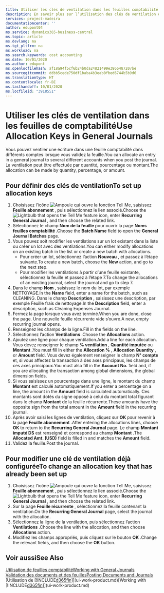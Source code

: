 ```yaml
---
title: Utiliser les clés de ventilation dans les feuilles comptabilité | Microsoft Docs
description: En savoir plus sur l’utilisation des clés de ventilation dans les feuilles.
services: project-madeira
documentationcenter: ''
author: edupont04
ms.service: dynamics365-business-central
ms.topic: article
ms.devlang: na
ms.tgt_pltfrm: na
ms.workload: na
ms.search.keywords: cost accounting
ms.date: 10/01/2020
ms.author: edupont
ms.openlocfilehash: af18a94f5cf6b24b0da24821499e3866487207be
ms.sourcegitcommit: ddbb5cede750df1baba4b3eab8fbed6744b5b9d6
ms.translationtype: HT
ms.contentlocale: fr-BE
ms.lasthandoff: 10/01/2020
ms.locfileid: "3918551"
---
```

# <a name="use-allocation-keys-in-general-journals"></a><span data-ttu-id="278be-103">Utiliser les clés de ventilation dans les feuilles de comptabilité</span><span class="sxs-lookup"><span data-stu-id="278be-103">Use Allocation Keys in General Journals</span></span>
<span data-ttu-id="278be-104">Vous pouvez ventiler une écriture dans une feuille comptabilité dans différents comptes lorsque vous validez la feuille.</span><span class="sxs-lookup"><span data-stu-id="278be-104">You can allocate an entry in a general journal to several different accounts when you post the journal.</span></span> <span data-ttu-id="278be-105">La ventilation peut être effectuée par quantité, pourcentage ou montant.</span><span class="sxs-lookup"><span data-stu-id="278be-105">The allocation can be made by quantity, percentage, or amount.</span></span>

## <a name="to-set-up-allocation-keys"></a><span data-ttu-id="278be-106">Pour définir des clés de ventilation</span><span class="sxs-lookup"><span data-stu-id="278be-106">To set up allocation keys</span></span>
1. <span data-ttu-id="278be-107">Choisissez l’icône ![Ampoule qui ouvre la fonction Tell Me](media/ui-search/search_small.png "Dites-moi ce que vous voulez faire"), saisissez **Feuille abonnement** , puis sélectionnez le lien associé.</span><span class="sxs-lookup"><span data-stu-id="278be-107">Choose the ![Lightbulb that opens the Tell Me feature](media/ui-search/search_small.png "Tell me what you want to do") icon, enter **Recurring General Journal** , and then choose the related link.</span></span>
2. <span data-ttu-id="278be-108">Sélectionnez le champ **Nom de la feuille** pour ouvrir la page **Noms feuilles comptabilité** .</span><span class="sxs-lookup"><span data-stu-id="278be-108">Choose the **Batch Name** field to open the **General Journal Batches** page.</span></span>
3. <span data-ttu-id="278be-109">Vous pouvez soit modifier les ventilations sur un lot existant dans la liste ou créer un lot avec des ventilations.</span><span class="sxs-lookup"><span data-stu-id="278be-109">You can either modify allocations on an existing batch in the list or create a new batch with allocations.</span></span>
   * <span data-ttu-id="278be-110">Pour créer un lot, sélectionnez l’action **Nouveau** , et passez à l’étape suivante.</span><span class="sxs-lookup"><span data-stu-id="278be-110">To create a new batch, choose the **New** action, and go to the next step.</span></span>
   * <span data-ttu-id="278be-111">Pour modifier les ventilations à partir d’une feuille existante, sélectionnez la feuille et passez à l’étape 7.</span><span class="sxs-lookup"><span data-stu-id="278be-111">To change the allocations of an existing journal, select the journal and go to step 7.</span></span>    
4. <span data-ttu-id="278be-112">Dans le champ **Nom** , saisissez le nom du lot, par exemple NETTOYAGE.</span><span class="sxs-lookup"><span data-stu-id="278be-112">In the **Name** field, enter a name for the batch, such as CLEANING.</span></span> <span data-ttu-id="278be-113">Dans le champ **Description** , saisissez une description, par exemple Feuille frais de nettoyage.</span><span class="sxs-lookup"><span data-stu-id="278be-113">In the **Description** field, enter a description, such as Cleaning Expenses Journal.</span></span>
5. <span data-ttu-id="278be-114">Fermez la page lorsque vous avez terminé.</span><span class="sxs-lookup"><span data-stu-id="278be-114">When you are done, close the page.</span></span> <span data-ttu-id="278be-115">Une nouvelle feuille récurrente vide s’ouvre.</span><span class="sxs-lookup"><span data-stu-id="278be-115">A new, empty recurring journal opens.</span></span>
6. <span data-ttu-id="278be-116">Renseignez les champs de la ligne.</span><span class="sxs-lookup"><span data-stu-id="278be-116">Fill in the fields on the line.</span></span>
7. <span data-ttu-id="278be-117">Sélectionnez l’action **Ventilations** .</span><span class="sxs-lookup"><span data-stu-id="278be-117">Choose the **Allocations** action.</span></span>
8. <span data-ttu-id="278be-118">Ajoutez une ligne pour chaque ventilation.</span><span class="sxs-lookup"><span data-stu-id="278be-118">Add a line for each allocation.</span></span> <span data-ttu-id="278be-119">Vous devez renseigner le champ **% ventilation** , **Quantité imputée** ou **Montant** .</span><span class="sxs-lookup"><span data-stu-id="278be-119">You must fill in either the **Allocation %** , **Allocation Quantity** , or **Amount** field.</span></span> <span data-ttu-id="278be-120">Vous devez également renseigner le champ **N° compte** et, si vous affectez la transaction à des axes principaux, les champs de ces axes principaux.</span><span class="sxs-lookup"><span data-stu-id="278be-120">You must also fill in the **Account No.** field and, if you are allocating the transaction among global dimensions, the global dimension fields.</span></span>
9. <span data-ttu-id="278be-121">Si vous saisissez un pourcentage dans une ligne, le montant du champ **Montant** est calculé automatiquement.</span><span class="sxs-lookup"><span data-stu-id="278be-121">If you enter a percentage on a line, the amount in the **Amount** field is calculated automatically.</span></span> <span data-ttu-id="278be-122">Ces montants sont dotés du signe opposé à celui du montant total figurant dans le champ **Montant** de la feuille récurrente.</span><span class="sxs-lookup"><span data-stu-id="278be-122">These amounts have the opposite sign from the total amount in the **Amount** field in the recurring journal.</span></span>
10. <span data-ttu-id="278be-123">Après avoir saisi les lignes de ventilation, cliquez sur **OK** pour revenir à la page **Feuille abonnement** .</span><span class="sxs-lookup"><span data-stu-id="278be-123">After entering the allocations lines, choose **OK** to return to the **Recurring General Journal** page.</span></span> <span data-ttu-id="278be-124">Le champ **Montant imputé DS** est renseigné et correspond au champ **Montant** .</span><span class="sxs-lookup"><span data-stu-id="278be-124">The **Allocated Amt. (USD)** field is filled in and matches the **Amount** field.</span></span>
11. <span data-ttu-id="278be-125">Validez la feuille.</span><span class="sxs-lookup"><span data-stu-id="278be-125">Post the journal.</span></span>

## <a name="to-change-an-allocation-key-that-has-already-been-set-up"></a><span data-ttu-id="278be-126">Pour modifier une clé de ventilation déjà configurée</span><span class="sxs-lookup"><span data-stu-id="278be-126">To change an allocation key that has already been set up</span></span>
1. <span data-ttu-id="278be-127">Choisissez l’icône ![Ampoule qui ouvre la fonction Tell Me](media/ui-search/search_small.png "Dites-moi ce que vous voulez faire"), saisissez **Feuille abonnement** , puis sélectionnez le lien associé.</span><span class="sxs-lookup"><span data-stu-id="278be-127">Choose the ![Lightbulb that opens the Tell Me feature](media/ui-search/search_small.png "Tell me what you want to do") icon, enter **Recurring General Journal** , and then choose the related link.</span></span>
2. <span data-ttu-id="278be-128">Sur la page **Feuille récurrente** , sélectionnez la feuille contenant la ventilation.</span><span class="sxs-lookup"><span data-stu-id="278be-128">On the **Recurring General Journal** page, select the journal with the allocation.</span></span>
3. <span data-ttu-id="278be-129">Sélectionnez la ligne de la ventilation, puis sélectionnez l’action **Ventilations** .</span><span class="sxs-lookup"><span data-stu-id="278be-129">Choose the line with the allocation, and then choose **Allocations** action.</span></span>
4. <span data-ttu-id="278be-130">Modifiez les champs appropriés, puis cliquez sur le bouton **OK** .</span><span class="sxs-lookup"><span data-stu-id="278be-130">Change the relevant fields, and then choose the **OK** button.</span></span>

## <a name="see-also"></a><span data-ttu-id="278be-131">Voir aussi</span><span class="sxs-lookup"><span data-stu-id="278be-131">See Also</span></span>
[<span data-ttu-id="278be-132">Utilisation de feuilles comptabilité</span><span class="sxs-lookup"><span data-stu-id="278be-132">Working with General Journals</span></span>](ui-work-general-journals.md)  
[<span data-ttu-id="278be-133">Validation des documents et des feuilles</span><span class="sxs-lookup"><span data-stu-id="278be-133">Posting Documents and Journals</span></span>](ui-post-documents-journals.md)  
<span data-ttu-id="278be-134">[Utilisation de [!INCLUDE[d365fin](includes/d365fin_md.md)]](ui-work-product.md)</span><span class="sxs-lookup"><span data-stu-id="278be-134">[Working with [!INCLUDE[d365fin](includes/d365fin_md.md)]](ui-work-product.md)</span></span>
